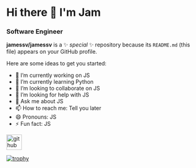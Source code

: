 # Hi there 👋 I'm Jam
### Software Engineer


**jamessv/jamessv** is a ✨ _special_ ✨ repository because its `README.md` (this file) appears on your GitHub profile.

Here are some ideas to get you started:

- 🔭 I’m currently working on JS
- 🌱 I’m currently learning Python
- 👯 I’m looking to collaborate on JS
- 🤔 I’m looking for help with JS
- 💬 Ask me about JS
- 📫 How to reach me: Tell you later
- 😄 Pronouns: JS
- ⚡ Fun fact: JS

[<img src='https://cdn.jsdelivr.net/npm/simple-icons@3.0.1/icons/github.svg' alt='github' height='40'>](https://github.com/jamessv)  

[![trophy](https://github-profile-trophy.vercel.app/?username=jamessv)](https://github.com/jamessv/github-profile-trophy)


